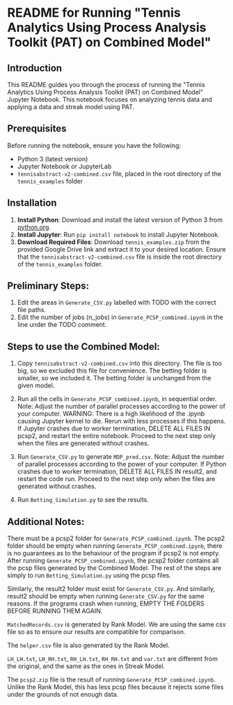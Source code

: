 # README for Running "Tennis Analytics Using Process Analysis Toolkit (PAT) on Combined Model"

## Introduction
This README guides you through the process of running the "Tennis Analytics Using Process Analysis Toolkit (PAT) on Combined Model" Jupyter Notebook. This notebook focuses on analyzing tennis data and applying a data and streak model using PAT.

## Prerequisites
Before running the notebook, ensure you have the following:
- Python 3 (latest version)
- Jupyter Notebook or JupyterLab
- `tennisabstract-v2-combined.csv` file, placed in the root directory of the `tennis_examples` folder

## Installation
1. **Install Python**: Download and install the latest version of Python 3 from [python.org](https://www.python.org/).
2. **Install Jupyter**: Run `pip install notebook` to install Jupyter Notebook.
3. **Download Required Files**: Download `tennis_examples.zip` from the provided Google Drive link and extract it to your desired location. Ensure that the `tennisabstract-v2-combined.csv` file is inside the root directory of the `tennis_examples` folder.

## Preliminary Steps:
1. Edit the areas in `Generate_CSV.py` labelled with TODO with the correct file paths.
2. Edit the number of jobs (n_jobs) in `Generate_PCSP_combined.ipynb` in the line under the TODO comment.

## Steps to use the Combined Model:
1. Copy `tennisabstract-v2-combined.csv` into this directory. The file is too big, so we excluded this file for convenience.
The betting folder is smaller, so we included it. The betting folder is unchanged from the given model.

2. Run all the cells in `Generate_PCSP_combined.ipynb`, in sequential order. 
Note: Adjust the number of parallel processes according to the power of your computer. 
WARNING: There is a high likelihood of the .ipynb causing Jupyter kernel to die. 
Rerun with less processes if this happens.
If Jupyter crashes due to worker termination, DELETE ALL FILES IN pcsp2, and restart the entire notebook.
Proceed to the next step only when the files are generated without crashes.

3. Run `Generate_CSV.py` to generate `MDP_pred.csv`.
Note: Adjust the number of parallel processes according to the power of your computer. 
If Python crashes due to worker termination, DELETE ALL FILES IN result2, and restart the code run.
Proceed to the next step only when the files are generated without crashes.

4. Run `Betting_Simulation.py` to see the results.

## Additional Notes: 
There must be a pcsp2 folder for `Generate_PCSP_combined.ipynb`. 
The pcsp2 folder should be empty when running `Generate_PCSP_combined.ipynb`, there is no guarantees as to the behaviour of the program if pcsp2 is not empty.
After running `Generate_PCSP_combined.ipynb`, the pcsp2 folder contains all the pcsp files generated by the Combined Model. 
The rest of the steps are simply to run `Betting_Simulation.py` using the pcsp files.

Similarly, the result2 folder must exist for `Generate_CSV.py`.
And similarly, result2 should be empty when running `Generate_CSV.py` for the same reasons.
If the programs crash when running, EMPTY THE FOLDERS BEFORE RUNNING THEM AGAIN.

`MatchedRecords.csv` is generated by Rank Model. 
We are using the same csv file so as to ensure our results are compatible for comparison.

The `helper.csv` file is also generated by the Rank Model.

`LH_LH.txt`, `LH_RH.txt`, `RH_LH.txt`, `RH_RH.txt` and `var.txt` are different from the original, and the same as the ones in Streak Model.

The `pcsp2.zip` file is the result of running `Generate_PCSP_combined.ipynb`. Unlike the Rank Model, this has less pcsp files because it rejects some files under
the grounds of not enough data.